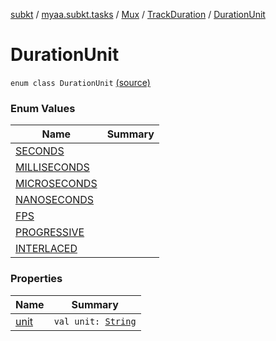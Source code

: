 [subkt](../../../../index.md) / [myaa.subkt.tasks](../../../index.md) / [Mux](../../index.md) / [TrackDuration](../index.md) / [DurationUnit](./index.md)

# DurationUnit

`enum class DurationUnit` [(source)](https://github.com/Myaamori/SubKt/blob/0.1.10/src/main/kotlin/myaa/subkt/tasks/muxtask.kt#L140)

### Enum Values

| Name | Summary |
|---|---|
| [SECONDS](-s-e-c-o-n-d-s.md) |  |
| [MILLISECONDS](-m-i-l-l-i-s-e-c-o-n-d-s.md) |  |
| [MICROSECONDS](-m-i-c-r-o-s-e-c-o-n-d-s.md) |  |
| [NANOSECONDS](-n-a-n-o-s-e-c-o-n-d-s.md) |  |
| [FPS](-f-p-s.md) |  |
| [PROGRESSIVE](-p-r-o-g-r-e-s-s-i-v-e.md) |  |
| [INTERLACED](-i-n-t-e-r-l-a-c-e-d.md) |  |

### Properties

| Name | Summary |
|---|---|
| [unit](unit.md) | `val unit: `[`String`](https://kotlinlang.org/api/latest/jvm/stdlib/kotlin/-string/index.html) |
